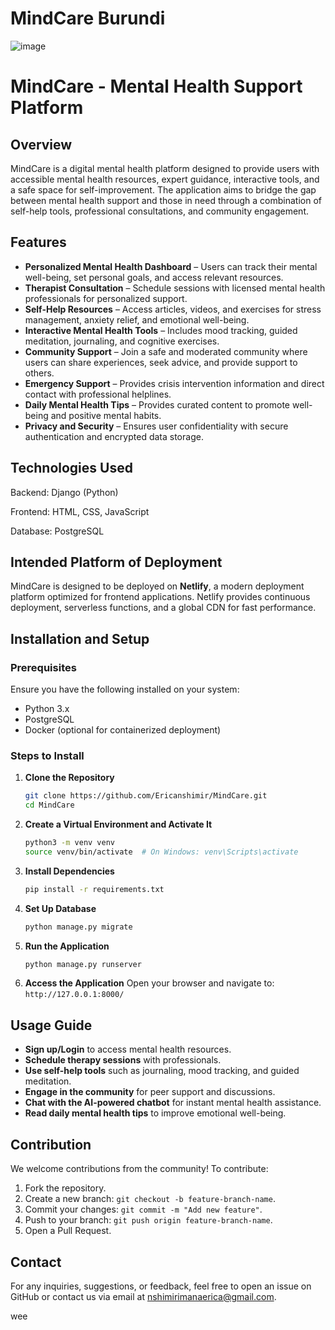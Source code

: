 # MindCare Burundi

![image](https://github.com/user-attachments/assets/3185023a-261d-44c0-a634-da654600586d)


# MindCare - Mental Health Support Platform

## Overview
MindCare is a digital mental health platform designed to provide users with accessible mental health resources, expert guidance, interactive tools, and a safe space for self-improvement. The application aims to bridge the gap between mental health support and those in need through a combination of self-help tools, professional consultations, and community engagement.

## Features
- **Personalized Mental Health Dashboard** – Users can track their mental well-being, set personal goals, and access relevant resources.
- **Therapist Consultation** – Schedule sessions with licensed mental health professionals for personalized support.
- **Self-Help Resources** – Access articles, videos, and exercises for stress management, anxiety relief, and emotional well-being.
- **Interactive Mental Health Tools** – Includes mood tracking, guided meditation, journaling, and cognitive exercises.
- **Community Support** – Join a safe and moderated community where users can share experiences, seek advice, and provide support to others.
- **Emergency Support** – Provides crisis intervention information and direct contact with professional helplines.
- **Daily Mental Health Tips** – Provides curated content to promote well-being and positive mental habits.
- **Privacy and Security** – Ensures user confidentiality with secure authentication and encrypted data storage.

## Technologies Used

Backend: Django (Python)

Frontend: HTML, CSS, JavaScript

Database: PostgreSQL

## Intended Platform of Deployment
MindCare is designed to be deployed on **Netlify**, a modern deployment platform optimized for frontend applications. Netlify provides continuous deployment, serverless functions, and a global CDN for fast performance.

## Installation and Setup
### Prerequisites
Ensure you have the following installed on your system:
- Python 3.x
- PostgreSQL
- Docker (optional for containerized deployment)

### Steps to Install
1. **Clone the Repository**
   ```sh
   git clone https://github.com/Ericanshimir/MindCare.git
   cd MindCare
   ```
2. **Create a Virtual Environment and Activate It**
   ```sh
   python3 -m venv venv
   source venv/bin/activate  # On Windows: venv\Scripts\activate
   ```
3. **Install Dependencies**
   ```sh
   pip install -r requirements.txt
   ```
4. **Set Up Database**
   ```sh
   python manage.py migrate
   ```
5. **Run the Application**
   ```sh
   python manage.py runserver
   ```
6. **Access the Application**
   Open your browser and navigate to: `http://127.0.0.1:8000/`

## Usage Guide
- **Sign up/Login** to access mental health resources.
- **Schedule therapy sessions** with professionals.
- **Use self-help tools** such as journaling, mood tracking, and guided meditation.
- **Engage in the community** for peer support and discussions.
- **Chat with the AI-powered chatbot** for instant mental health assistance.
- **Read daily mental health tips** to improve emotional well-being.

## Contribution
We welcome contributions from the community! To contribute:
1. Fork the repository.
2. Create a new branch: `git checkout -b feature-branch-name`.
3. Commit your changes: `git commit -m "Add new feature"`.
4. Push to your branch: `git push origin feature-branch-name`.
5. Open a Pull Request.

## Contact
For any inquiries, suggestions, or feedback, feel free to open an issue on GitHub or contact us via email at nshimirimanaerica@gmail.com.

wee

